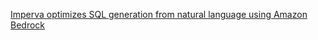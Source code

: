 [Imperva optimizes SQL generation from natural language using Amazon Bedrock](https://aws.amazon.com/blogs/machine-learning/imperva-optimizes-sql-generation-from-natural-language-using-amazon-bedrock/) 
